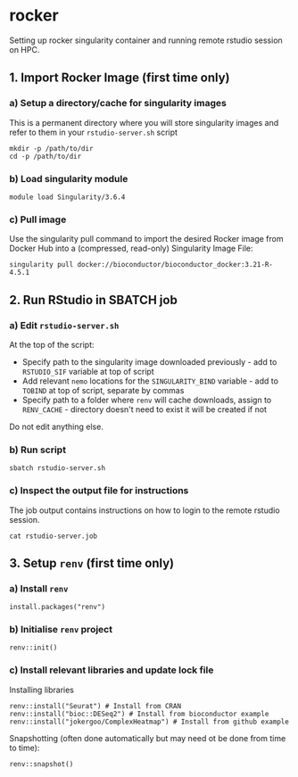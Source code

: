 # rocker

Setting up rocker singularity container and running remote rstudio session on HPC.

## 1. Import Rocker Image (first time only)

### a) Setup a directory/cache for singularity images

This is a permanent directory where you will store singularity images and refer to them in your `rstudio-server.sh` script

```
mkdir -p /path/to/dir
cd -p /path/to/dir
```

### b) Load singularity module

```
module load Singularity/3.6.4
```

### c) Pull image

Use the singularity pull command to import the desired Rocker image from Docker Hub into a (compressed, read-only) Singularity Image File:

```
singularity pull docker://bioconductor/bioconductor_docker:3.21-R-4.5.1
```

## 2. Run RStudio in SBATCH job

### a) Edit `rstudio-server.sh`

At the top of the script:

- Specify path to the singularity image downloaded previously - add to `RSTUDIO_SIF` variable at top of script
- Add relevant `nemo` locations for the `SINGULARITY_BIND` variable - add to `TOBIND` at top of script, separate by commas
- Specify path to a folder where `renv` will cache downloads, assign to `RENV_CACHE` - directory doesn't need to exist it will be created if not

Do not edit anything else.

### b) Run script

```
sbatch rstudio-server.sh
```

### c) Inspect the output file for instructions

The job output contains instructions on how to login to the remote rstudio session.

```
cat rstudio-server.job
```

## 3. Setup `renv` (first time only)

### a) Install `renv`

```
install.packages("renv")
```

### b) Initialise `renv` project 

```
renv::init()
```

### c) Install relevant libraries and update lock file

Installing libraries
```
renv::install("Seurat") # Install from CRAN
renv::install("bioc::DESeq2") # Install from bioconductor example
renv::install("jokergoo/ComplexHeatmap") # Install from github example
```

Snapshotting (often done automatically but may need ot be done from time to time):
```
renv::snapshot()
```







